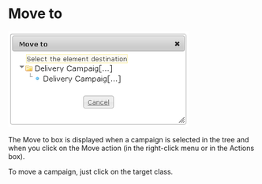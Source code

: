 <!--
author:
    - 'Jérôme Bogaerts'
created_at: '2012-04-12 19:12:57'
updated_at: '2013-03-13 14:13:09'
tags:
    - Deliveries
-->

Move to
=======

![](../resources/campaigns-move.png)

The Move to box is displayed when a campaign is selected in the tree and when you click on the Move action (in the right-click menu or in the Actions box).<br/>

To move a campaign, just click on the target class.


